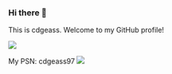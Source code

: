 ### Hi there 👋

This is cdgeass. Welcome to my GitHub profile!  

<img src="https://github-readme-stats.vercel.app/api?username=cdgeass&show_icons=true&icon_color=805AD5&text_color=718096&bg_color=ffffff&hide_title=true" />

My PSN: cdgeass97
<a href="https://www.exophase.com/user/cdgeass/"><img src="https://card.exophase.com/2/0/124197.png?1637134496"></a>
